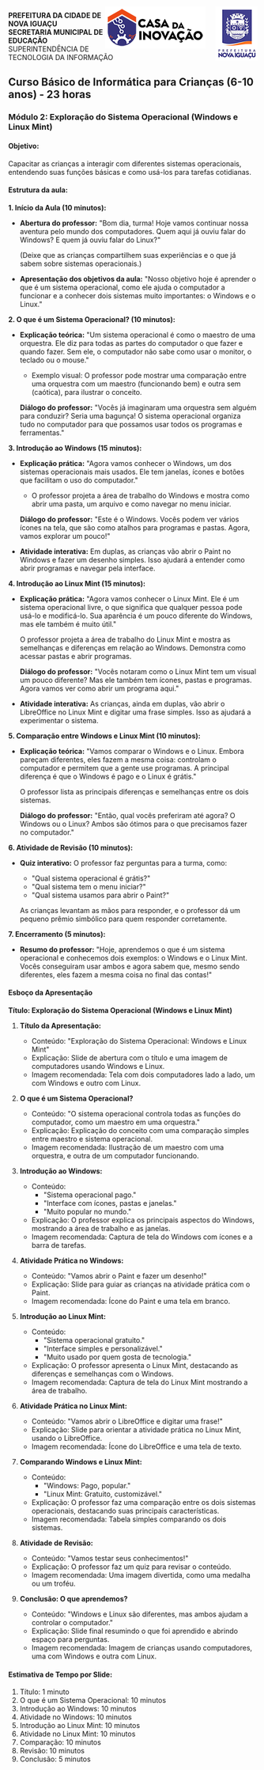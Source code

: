 <img src="Imagem/logopcni.png" align="right" style="margin-top:5px; " />
<img src="Imagem/logoCasaInovacao.png" align="right" style="margin-top:5px;margin-right:20px" />

**PREFEITURA DA CIDADE DE NOVA IGUAÇU** <br>
**SECRETARIA MUNICIPAL DE EDUCAÇÃO** <br>
SUPERINTENDÊNCIA DE TECNOLOGIA DA INFORMAÇÃO <br>

## Curso Básico de Informática para Crianças (6-10 anos) - 23 horas

### Módulo 2: Exploração do Sistema Operacional (Windows e Linux Mint)

#### **Objetivo:**
Capacitar as crianças a interagir com diferentes sistemas operacionais, entendendo suas funções básicas e como usá-los para tarefas cotidianas.


#### Estrutura da aula:

**1. Início da Aula (10 minutos):**
- **Abertura do professor:**
  "Bom dia, turma! Hoje vamos continuar nossa aventura pelo mundo dos computadores. Quem aqui já ouviu falar do Windows? E quem já ouviu falar do Linux?"

  (Deixe que as crianças compartilhem suas experiências e o que já sabem sobre sistemas operacionais.)

- **Apresentação dos objetivos da aula:**
  "Nosso objetivo hoje é aprender o que é um sistema operacional, como ele ajuda o computador a funcionar e a conhecer dois sistemas muito importantes: o Windows e o Linux."

**2. O que é um Sistema Operacional? (10 minutos):**
- **Explicação teórica:**
  "Um sistema operacional é como o maestro de uma orquestra. Ele diz para todas as partes do computador o que fazer e quando fazer. Sem ele, o computador não sabe como usar o monitor, o teclado ou o mouse."
  
  - Exemplo visual: O professor pode mostrar uma comparação entre uma orquestra com um maestro (funcionando bem) e outra sem (caótica), para ilustrar o conceito.
  
  **Diálogo do professor:**
  "Vocês já imaginaram uma orquestra sem alguém para conduzir? Seria uma bagunça! O sistema operacional organiza tudo no computador para que possamos usar todos os programas e ferramentas."

**3. Introdução ao Windows (15 minutos):**
- **Explicação prática:**
  "Agora vamos conhecer o Windows, um dos sistemas operacionais mais usados. Ele tem janelas, ícones e botões que facilitam o uso do computador."

  - O professor projeta a área de trabalho do Windows e mostra como abrir uma pasta, um arquivo e como navegar no menu iniciar.
  
  **Diálogo do professor:**
  "Este é o Windows. Vocês podem ver vários ícones na tela, que são como atalhos para programas e pastas. Agora, vamos explorar um pouco!"

- **Atividade interativa:**
  Em duplas, as crianças vão abrir o Paint no Windows e fazer um desenho simples. Isso ajudará a entender como abrir programas e navegar pela interface.

**4. Introdução ao Linux Mint (15 minutos):**
- **Explicação prática:**
  "Agora vamos conhecer o Linux Mint. Ele é um sistema operacional livre, o que significa que qualquer pessoa pode usá-lo e modificá-lo. Sua aparência é um pouco diferente do Windows, mas ele também é muito útil."

  O professor projeta a área de trabalho do Linux Mint e mostra as semelhanças e diferenças em relação ao Windows. Demonstra como acessar pastas e abrir programas.

  **Diálogo do professor:**
  "Vocês notaram como o Linux Mint tem um visual um pouco diferente? Mas ele também tem ícones, pastas e programas. Agora vamos ver como abrir um programa aqui."

- **Atividade interativa:**
  As crianças, ainda em duplas, vão abrir o LibreOffice no Linux Mint e digitar uma frase simples. Isso as ajudará a experimentar o sistema.

**5. Comparação entre Windows e Linux Mint (10 minutos):**
- **Explicação teórica:**
  "Vamos comparar o Windows e o Linux. Embora pareçam diferentes, eles fazem a mesma coisa: controlam o computador e permitem que a gente use programas. A principal diferença é que o Windows é pago e o Linux é grátis."

  O professor lista as principais diferenças e semelhanças entre os dois sistemas.

  **Diálogo do professor:**
  "Então, qual vocês preferiram até agora? O Windows ou o Linux? Ambos são ótimos para o que precisamos fazer no computador."

**6. Atividade de Revisão (10 minutos):**
- **Quiz interativo:**
  O professor faz perguntas para a turma, como:
  - "Qual sistema operacional é grátis?"
  - "Qual sistema tem o menu iniciar?"
  - "Qual sistema usamos para abrir o Paint?"

  As crianças levantam as mãos para responder, e o professor dá um pequeno prêmio simbólico para quem responder corretamente.

**7. Encerramento (5 minutos):**
- **Resumo do professor:**
  "Hoje, aprendemos o que é um sistema operacional e conhecemos dois exemplos: o Windows e o Linux Mint. Vocês conseguiram usar ambos e agora sabem que, mesmo sendo diferentes, eles fazem a mesma coisa no final das contas!"


#### Esboço da Apresentação

**Título: Exploração do Sistema Operacional (Windows e Linux Mint)**

1. **Título da Apresentação:**
   - Conteúdo: "Exploração do Sistema Operacional: Windows e Linux Mint"
   - Explicação: Slide de abertura com o título e uma imagem de computadores usando Windows e Linux.
   - Imagem recomendada: Tela com dois computadores lado a lado, um com Windows e outro com Linux.

2. **O que é um Sistema Operacional?**
   - Conteúdo: "O sistema operacional controla todas as funções do computador, como um maestro em uma orquestra."
   - Explicação: Explicação do conceito com uma comparação simples entre maestro e sistema operacional.
   - Imagem recomendada: Ilustração de um maestro com uma orquestra, e outra de um computador funcionando.

3. **Introdução ao Windows:**
   - Conteúdo: 
     - "Sistema operacional pago."
     - "Interface com ícones, pastas e janelas."
     - "Muito popular no mundo."
   - Explicação: O professor explica os principais aspectos do Windows, mostrando a área de trabalho e as janelas.
   - Imagem recomendada: Captura de tela do Windows com ícones e a barra de tarefas.

4. **Atividade Prática no Windows:**
   - Conteúdo: "Vamos abrir o Paint e fazer um desenho!"
   - Explicação: Slide para guiar as crianças na atividade prática com o Paint.
   - Imagem recomendada: Ícone do Paint e uma tela em branco.

5. **Introdução ao Linux Mint:**
   - Conteúdo: 
     - "Sistema operacional gratuito."
     - "Interface simples e personalizável."
     - "Muito usado por quem gosta de tecnologia."
   - Explicação: O professor apresenta o Linux Mint, destacando as diferenças e semelhanças com o Windows.
   - Imagem recomendada: Captura de tela do Linux Mint mostrando a área de trabalho.

6. **Atividade Prática no Linux Mint:**
   - Conteúdo: "Vamos abrir o LibreOffice e digitar uma frase!"
   - Explicação: Slide para orientar a atividade prática no Linux Mint, usando o LibreOffice.
   - Imagem recomendada: Ícone do LibreOffice e uma tela de texto.

7. **Comparando Windows e Linux Mint:**
   - Conteúdo:
     - "Windows: Pago, popular."
     - "Linux Mint: Gratuito, customizável."
   - Explicação: O professor faz uma comparação entre os dois sistemas operacionais, destacando suas principais características.
   - Imagem recomendada: Tabela simples comparando os dois sistemas.

8. **Atividade de Revisão:**
   - Conteúdo: "Vamos testar seus conhecimentos!"
   - Explicação: O professor faz um quiz para revisar o conteúdo.
   - Imagem recomendada: Uma imagem divertida, como uma medalha ou um troféu.

9. **Conclusão: O que aprendemos?**
   - Conteúdo: "Windows e Linux são diferentes, mas ambos ajudam a controlar o computador."
   - Explicação: Slide final resumindo o que foi aprendido e abrindo espaço para perguntas.
   - Imagem recomendada: Imagem de crianças usando computadores, uma com Windows e outra com Linux.

#### Estimativa de Tempo por Slide:

1. Título: 1 minuto
2. O que é um Sistema Operacional: 10 minutos
3. Introdução ao Windows: 10 minutos
4. Atividade no Windows: 10 minutos
5. Introdução ao Linux Mint: 10 minutos
6. Atividade no Linux Mint: 10 minutos
7. Comparação: 10 minutos
8. Revisão: 10 minutos
9. Conclusão: 5 minutos


